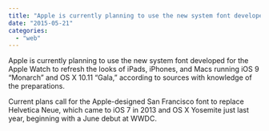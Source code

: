 ```yaml
---
title: "Apple is currently planning to use the new system font developed for the Apple W..."
date: "2015-05-21"
categories: 
  - "web"
---
```


Apple is currently planning to use the new system font developed for the Apple Watch to refresh the looks of iPads, iPhones, and Macs running iOS 9 “Monarch” and OS X 10.11 “Gala,” according to sources with knowledge of the preparations.  
  
Current plans call for the Apple-designed San Francisco font to replace Helvetica Neue, which came to iOS 7 in 2013 and OS X Yosemite just last year, beginning with a June debut at WWDC.
